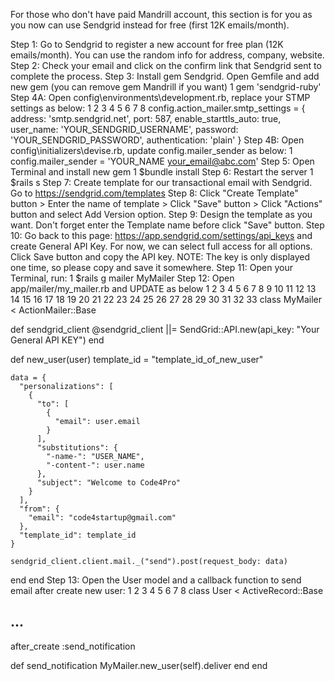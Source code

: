 For those who don't have paid Mandrill account, this section is for you as you now can use Sendgrid instead for free (first 12K emails/month).

Step 1: Go to Sendgrid to register a new account for free plan (12K emails/month). You can use the random info for address, company, website.
Step 2: Check your email and click on the confirm link that Sendgrid sent to complete the process.
Step 3: Install gem Sendgrid. Open Gemfile and add new gem (you can remove gem Mandrill if you want)
1
gem 'sendgrid-ruby'
Step 4A: Open config\environments\development.rb, replace your STMP settings as below:
1
2
3
4
5
6
7
8
config.action_mailer.smtp_settings = {
    address: 'smtp.sendgrid.net',
    port: 587,
    enable_starttls_auto: true,
    user_name: 'YOUR_SENDGRID_USERNAME',
    password: 'YOUR_SENDGRID_PASSWORD',
    authentication: 'plain'
}
Step 4B: Open config\initializers\devise.rb, update config.mailer_sender as below:
1
config.mailer_sender = 'YOUR_NAME <your_email@abc.com>'
Step 5: Open Terminal and install new gem
1
$bundle install
Step 6: Restart the server
1
$rails s
Step 7: Create template for our transactional email with Sendgrid. Go to https://sendgrid.com/templates
Step 8: Click "Create Template" button > Enter the name of template > Click "Save" button > Click "Actions" button and select Add Version option.
Step 9: Design the template as you want. Don't forget enter the Template name before click "Save" button.
Step 10: Go back to this page: https://app.sendgrid.com/settings/api_keys and create General API Key. For now, we can select full access for all options. Click Save button and copy the API key. NOTE: The key is only displayed one time, so please copy and save it somewhere.
Step 11: Open your Terminal, run:
1
$rails g mailer MyMailer
Step 12: Open app/mailer/my_mailer.rb and UPDATE as below
1
2
3
4
5
6
7
8
9
10
11
12
13
14
15
16
17
18
19
20
21
22
23
24
25
26
27
28
29
30
31
32
33
class MyMailer < ActionMailer::Base

  def sendgrid_client
    @sendgrid_client ||= SendGrid::API.new(api_key: "Your General API KEY")
  end

  def new_user(user)
    template_id = "template_id_of_new_user"

    data = {
      "personalizations": [
        {
          "to": [
            {
              "email": user.email
            }
          ],
          "substitutions": {
            "-name-": "USER_NAME",
            "-content-": user.name
          },
          "subject": "Welcome to Code4Pro"
        }
      ],
      "from": {
        "email": "code4startup@gmail.com"
      },
      "template_id": template_id
    }

    sendgrid_client.client.mail._("send").post(request_body: data)
  end
end
Step 13: Open the User model and a callback function to send email after create new user:
1
2
3
4
5
6
7
8
class User < ActiveRecord::Base
  ## ...
  after_create :send_notification

  def send_notification
    MyMailer.new_user(self).deliver
  end
end